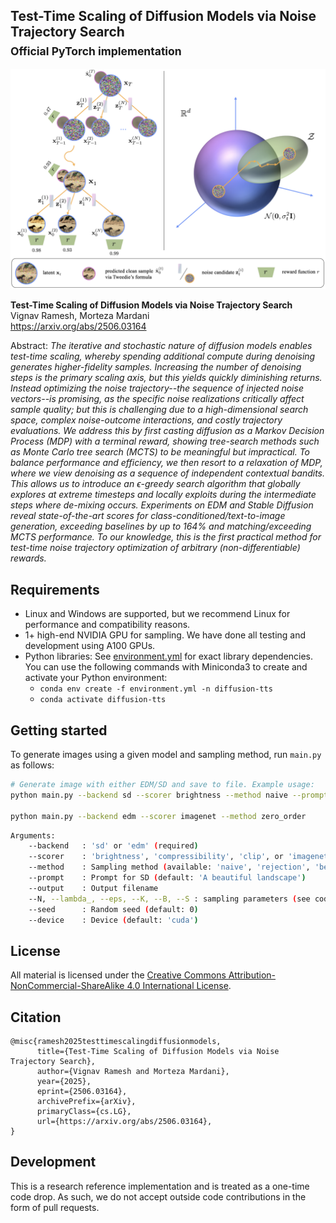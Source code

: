 ## Test-Time Scaling of Diffusion Models via Noise Trajectory Search<br><sub>Official PyTorch implementation</sub>

![Teaser image](./assets/teaser.png)

**Test-Time Scaling of Diffusion Models via Noise Trajectory Search**<br>
Vignav Ramesh, Morteza Mardani
<br>https://arxiv.org/abs/2506.03164<br>

Abstract: *The iterative and stochastic nature of diffusion models enables test-time scaling, whereby spending additional compute during denoising generates higher-fidelity samples. Increasing the number of denoising steps is the primary scaling axis, but this yields quickly diminishing returns. Instead optimizing the noise trajectory--the sequence of injected noise vectors--is promising, as the specific noise realizations critically affect sample quality; but this is challenging due to a high-dimensional search space, complex noise-outcome interactions, and costly trajectory evaluations. We address this by first casting diffusion as a Markov Decision Process (MDP) with a terminal reward, showing tree-search methods such as Monte Carlo tree search (MCTS) to be meaningful but impractical. To balance performance and efficiency, we then resort to a relaxation of MDP, where we view denoising as a sequence of independent contextual bandits. This allows us to introduce an ϵ-greedy search algorithm that globally explores at extreme timesteps and locally exploits during the intermediate steps where de-mixing occurs. Experiments on EDM and Stable Diffusion reveal state-of-the-art scores for class-conditioned/text-to-image generation, exceeding baselines by up to 164% and matching/exceeding MCTS performance. To our knowledge, this is the first practical method for test-time noise trajectory optimization of arbitrary (non-differentiable) rewards.*

## Requirements

* Linux and Windows are supported, but we recommend Linux for performance and compatibility reasons.
* 1+ high-end NVIDIA GPU for sampling. We have done all testing and development using A100 GPUs.
* Python libraries: See [environment.yml](./environment.yml) for exact library dependencies. You can use the following commands with Miniconda3 to create and activate your Python environment:
  - `conda env create -f environment.yml -n diffusion-tts`
  - `conda activate diffusion-tts`

## Getting started

To generate images using a given model and sampling method, run `main.py` as follows:

```.bash
# Generate image with either EDM/SD and save to file. Example usage:
python main.py --backend sd --scorer brightness --method naive --prompt "A beautiful landscape"

python main.py --backend edm --scorer imagenet --method zero_order
```

```.bash
Arguments:
    --backend   : 'sd' or 'edm' (required)
    --scorer    : 'brightness', 'compressibility', 'clip', or 'imagenet' (required)
    --method    : Sampling method (available: 'naive', 'rejection', 'beam', 'mcts', 'zero_order', 'eps_greedy') (default: 'naive')
    --prompt    : Prompt for SD (default: 'A beautiful landscape')
    --output    : Output filename
    --N, --lambda_, --eps, --K, --B, --S : sampling parameters (see code for defaults)
    --seed      : Random seed (default: 0)
    --device    : Device (default: 'cuda')
```

## License

All material is licensed under the [Creative Commons Attribution-NonCommercial-ShareAlike 4.0 International License](http://creativecommons.org/licenses/by-nc-sa/4.0/).

## Citation

```
@misc{ramesh2025testtimescalingdiffusionmodels,
      title={Test-Time Scaling of Diffusion Models via Noise Trajectory Search}, 
      author={Vignav Ramesh and Morteza Mardani},
      year={2025},
      eprint={2506.03164},
      archivePrefix={arXiv},
      primaryClass={cs.LG},
      url={https://arxiv.org/abs/2506.03164}, 
}
```

## Development

This is a research reference implementation and is treated as a one-time code drop. As such, we do not accept outside code contributions in the form of pull requests.